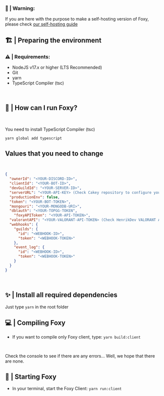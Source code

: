 ### 📕 | Warning:
If you are here with the purpose to make a self-hosting version of Foxy, please check [our self-hosting guide](SELF-HOSTING.md)
<br>

## 🏗 | Preparing the environment

### ⚠ | Requirements:

- NodeJS v17.x or higher (LTS Recommended)
- Git
- yarn
- TypeScript Compiler (tsc)
<br>

## 🤔 | How can I run Foxy?
<br>
<p>You need to install TypeScript Compiler (tsc)</p>

```bash
yarn global add typescript
```

## Values that you need to change
<br>

```json
{
  "ownerId": "<YOUR-DISCORD-ID>",
  "clientId": "<YOUR-BOT-ID>",
  "devGuildId": "<YOUR-SERVER-ID>",
  "serverURL": "<YOUR-API-KEY> (Check Cakey repository to configure your API)",
  "productionEnv": false,
  "token": "<YOUR-BOT-TOKEN>",
  "mongouri": "<YOUR-MONGODB-URI>",
  "dblauth": "<YOUR-TOPGG-TOKEN",
    "foxyAPIToken": "<YOUR-API-TOKEN>",
  "valorantAPI": "<YOUR-VALORANT-API-TOKEN> (Check HenrikDev VALORANT API)",
  "webhooks": {
    "guilds": {
      "id": "<WEBHOOK-ID>",
      "token": "<WEBHOOK-TOKEN>"
    },
    "event_log": {
      "id": "<WEBHOOK-ID>",
      "token": "<WEBHOOK-TOKEN>"
    }
  }
}
```
<br>

## ✨ | Install all required dependencies
Just type `yarn` in the root folder

## 💻 | Compiling Foxy
- If you want to compile only Foxy client, type: `yarn build:client`
<br>

<p>Check the console to see if there are any errors... Well, we hope that there are none.</p>

## 🤩 | Starting Foxy
- In your terminal, start the Foxy Client: `yarn run:client`
